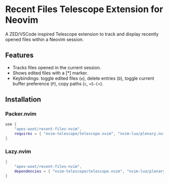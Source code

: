 # Recent Files Telescope Extension for Neovim

A ZED/VSCode inspired Telescope extension to track
and display recently opened files within a Neovim session.

## Features

- Tracks files opened in the current session.
- Shows edited files with a [*] marker.
- Keybindings: toggle edited files (`e`), delete entries (`D`), toggle current buffer preference (`P`), copy paths (`c`, `<S-C>`).

## Installation

### Packer.nvim

```lua
use {
    "apex-woot/recent-files-nvim",
    requires = { "nvim-telescope/telescope.nvim", "nvim-lua/plenary.nvim" },
}
```

### Lazy.nvim

```lua
{
    "apex-woot/recent-files-nvim",
    dependencies = { "nvim-telescope/telescope.nvim", "nvim-lua/plenary.nvim" },
}

